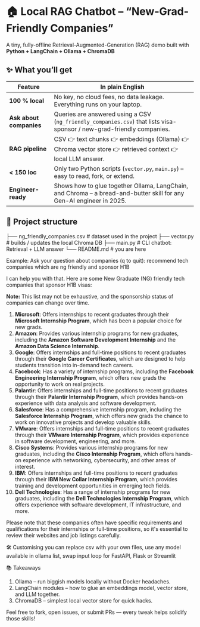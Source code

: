 # 🏠 Local RAG Chatbot – “New-Grad-Friendly Companies”  
A tiny, fully-offline Retrieval-Augmented-Generation (RAG) demo built with **Python + LangChain + Ollama + ChromaDB**


## ✨ What you’ll get
| Feature | In plain English |
|---------|------------------|
| **100 % local** | No key, no cloud fees, no data leakage. Everything runs on your laptop. |
| **Ask about companies** | Queries are answered using a CSV (`ng_friendly_companies.csv`) that lists visa-sponsor / new-grad-friendly companies. |
| **RAG pipeline** | CSV 👉 text chunks 👉 embeddings (Ollama) 👉 Chroma vector store 👉 retrieved context 👉 local LLM answer. |
| **< 150 loc** | Only two Python scripts (`vector.py`, `main.py`) – easy to read, fork, or extend. |
| **Engineer-ready** | Shows how to glue together Ollama, LangChain, and Chroma – a bread-and-butter skill for any Gen-AI engineer in 2025. |

## 🔧 Project structure
├── ng_friendly_companies.csv # dataset used in the project
├── vector.py # builds / updates the local Chroma DB
├── main.py # CLI chatbot: Retrieval + LLM answer
└── README.md # you are here

Example:
Ask your question about companies (q to quit): recommend tech companies which are ng friendly and sponsor H1B   



I can help you with that. Here are some New Graduate (NG) friendly tech companies that sponsor H1B visas:

**Note:** This list may not be exhaustive, and the sponsorship status of companies can change over time.

1. **Microsoft**: Offers internships to recent graduates through their **Microsoft Internship Program**, which has been a popular choice for new grads.
2. **Amazon**: Provides various internship programs for new graduates, including the **Amazon Software Development Internship** and the **Amazon Data Science Internship**.
3. **Google**: Offers internships and full-time positions to recent graduates through their **Google Career Certificates**, which are designed to help students transition into in-demand tech careers.
4. **Facebook**: Has a variety of internship programs, including the **Facebook Engineering Internship Program**, which offers new grads the opportunity to work on real projects.
5. **Palantir**: Offers internships and full-time positions to recent graduates through their **Palantir Internship Program**, which provides hands-on experience with data analysis and software development.
6. **Salesforce**: Has a comprehensive internship program, including the **Salesforce Internship Program**, which offers new grads the chance to work on innovative projects and develop valuable skills.
7. **VMware**: Offers internships and full-time positions to recent graduates through their **VMware Internship Program**, which provides experience in software development, engineering, and more.
8. **Cisco Systems**: Provides various internship programs for new graduates, including the **Cisco Internship Program**, which offers hands-on experience with networking, cybersecurity, and other areas of interest.
9. **IBM**: Offers internships and full-time positions to recent graduates through their **IBM New Collar Internship Program**, which provides training and development opportunities in emerging tech fields.
10. **Dell Technologies**: Has a range of internship programs for new graduates, including the **Dell Technologies Internship Program**, which offers experience with software development, IT infrastructure, and more.

Please note that these companies often have specific requirements and qualifications for their internships or full-time positions, so it's essential to review their websites and job listings carefully.

🛠 Customising
you can replace csv with your own files, use any model available in ollama list, swap input loop for FastAPI, Flask or Streamlit

📚 Takeaways
1. Ollama – run biggish models locally without Docker headaches.
2. LangChain modules – how to glue an embeddings model, vector store, and LLM together.
3. ChromaDB – simplest local vector store for quick hacks.

Feel free to fork, open issues, or submit PRs — every tweak helps solidify those skills!
